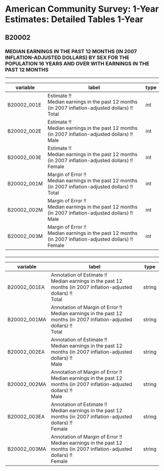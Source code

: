 # American Community Survey: 1-Year Estimates: Detailed Tables 1-Year

## B20002

### MEDIAN EARNINGS IN THE PAST 12 MONTHS (IN 2007 INFLATION-ADJUSTED DOLLARS) BY SEX FOR THE POPULATION 16 YEARS AND OVER WITH EARNINGS IN THE PAST 12 MONTHS

___

| variable | label | type |
| ----- | ----- | ----- |
| B20002_001E | Estimate !!<br>Median earnings in the past 12 months (in 2007 inflation-adjusted dollars) !!<br>Total | int |
| B20002_002E | Estimate !!<br>Median earnings in the past 12 months (in 2007 inflation-adjusted dollars) !!<br>Male | int |
| B20002_003E | Estimate !!<br>Median earnings in the past 12 months (in 2007 inflation-adjusted dollars) !!<br>Female | int |
| B20002_001M | Margin of Error !!<br>Median earnings in the past 12 months (in 2007 inflation-adjusted dollars) !!<br>Total | int |
| B20002_002M | Margin of Error !!<br>Median earnings in the past 12 months (in 2007 inflation-adjusted dollars) !!<br>Male | int |
| B20002_003M | Margin of Error !!<br>Median earnings in the past 12 months (in 2007 inflation-adjusted dollars) !!<br>Female | int |
### 

___

| variable | label | type |
| ----- | ----- | ----- |
| B20002_001EA | Annotation of Estimate !!<br>Median earnings in the past 12 months (in 2007 inflation-adjusted dollars) !!<br>Total | string |
| B20002_001MA | Annotation of Margin of Error !!<br>Median earnings in the past 12 months (in 2007 inflation-adjusted dollars) !!<br>Total | string |
| B20002_002EA | Annotation of Estimate !!<br>Median earnings in the past 12 months (in 2007 inflation-adjusted dollars) !!<br>Male | string |
| B20002_002MA | Annotation of Margin of Error !!<br>Median earnings in the past 12 months (in 2007 inflation-adjusted dollars) !!<br>Male | string |
| B20002_003EA | Annotation of Estimate !!<br>Median earnings in the past 12 months (in 2007 inflation-adjusted dollars) !!<br>Female | string |
| B20002_003MA | Annotation of Margin of Error !!<br>Median earnings in the past 12 months (in 2007 inflation-adjusted dollars) !!<br>Female | string |


